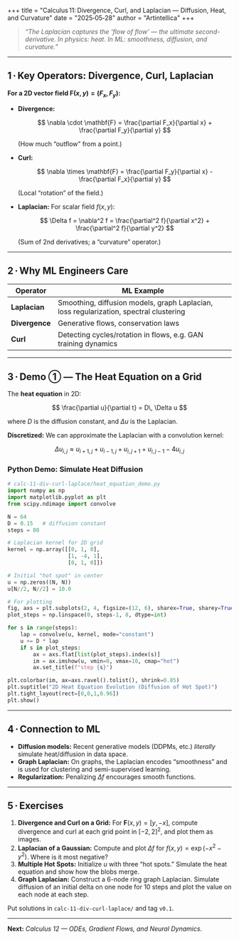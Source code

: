 +++
title = "Calculus 11: Divergence, Curl, and Laplacian — Diffusion, Heat, and Curvature"
date  = "2025‑05‑28"
author = "Artintellica"
+++

> _“The Laplacian captures the ‘flow of flow’ — the ultimate second-derivative.
> In physics: heat. In ML: smoothness, diffusion, and curvature.”_

---

## 1 · Key Operators: Divergence, Curl, Laplacian

**For a 2D vector field $\mathbf{F}(x, y) = (F_x, F_y)$:**

- **Divergence:**

  $$
  \nabla \cdot \mathbf{F} = \frac{\partial F_x}{\partial x} + \frac{\partial F_y}{\partial y}
  $$

  (How much “outflow” from a point.)

- **Curl:**

  $$
  \nabla \times \mathbf{F} = \frac{\partial F_y}{\partial x} - \frac{\partial F_x}{\partial y}
  $$

  (Local “rotation” of the field.)

- **Laplacian:** For scalar field $f(x, y)$:

  $$
  \Delta f = \nabla^2 f = \frac{\partial^2 f}{\partial x^2} + \frac{\partial^2 f}{\partial y^2}
  $$

  (Sum of 2nd derivatives; a “curvature” operator.)

---

## 2 · Why ML Engineers Care

| Operator       | ML Example                                                                             |
| -------------- | -------------------------------------------------------------------------------------- |
| **Laplacian**  | Smoothing, diffusion models, graph Laplacian, loss regularization, spectral clustering |
| **Divergence** | Generative flows, conservation laws                                                    |
| **Curl**       | Detecting cycles/rotation in flows, e.g. GAN training dynamics                         |

---

## 3 · Demo ① — The Heat Equation on a Grid

The **heat equation** in 2D:

$$
\frac{\partial u}{\partial t} = D\, \Delta u
$$

where $D$ is the diffusion constant, and $\Delta u$ is the Laplacian.

**Discretized:** We can approximate the Laplacian with a convolution kernel:

$$
\Delta u_{i,j} \approx u_{i+1,j} + u_{i-1,j} + u_{i,j+1} + u_{i,j-1} - 4u_{i,j}
$$

### Python Demo: Simulate Heat Diffusion

```python
# calc-11-div-curl-laplace/heat_equation_demo.py
import numpy as np
import matplotlib.pyplot as plt
from scipy.ndimage import convolve

N = 64
D = 0.15   # diffusion constant
steps = 80

# Laplacian kernel for 2D grid
kernel = np.array([[0, 1, 0],
                   [1, -4, 1],
                   [0, 1, 0]])

# Initial "hot spot" in center
u = np.zeros((N, N))
u[N//2, N//2] = 10.0

# For plotting
fig, axs = plt.subplots(2, 4, figsize=(12, 6), sharex=True, sharey=True)
plot_steps = np.linspace(0, steps-1, 8, dtype=int)

for s in range(steps):
    lap = convolve(u, kernel, mode="constant")
    u += D * lap
    if s in plot_steps:
        ax = axs.flat[list(plot_steps).index(s)]
        im = ax.imshow(u, vmin=0, vmax=10, cmap="hot")
        ax.set_title(f"step {s}")

plt.colorbar(im, ax=axs.ravel().tolist(), shrink=0.85)
plt.suptitle("2D Heat Equation Evolution (Diffusion of Hot Spot)")
plt.tight_layout(rect=[0,0,1,0.96])
plt.show()
```

---

## 4 · Connection to ML

- **Diffusion models:** Recent generative models (DDPMs, etc.) _literally_
  simulate heat/diffusion in data space.
- **Graph Laplacian:** On graphs, the Laplacian encodes “smoothness” and is used
  for clustering and semi-supervised learning.
- **Regularization:** Penalizing $\Delta f$ encourages smooth functions.

---

## 5 · Exercises

1. **Divergence and Curl on a Grid:** For $\mathbf{F}(x, y) = [y, -x]$, compute
   divergence and curl at each grid point in $[-2,2]^2$, and plot them as
   images.
2. **Laplacian of a Gaussian:** Compute and plot $\Delta f$ for
   $f(x, y) = \exp(-x^2 - y^2)$. Where is it most negative?
3. **Multiple Hot Spots:** Initialize $u$ with three “hot spots.” Simulate the
   heat equation and show how the blobs merge.
4. **Graph Laplacian:** Construct a 6-node ring graph Laplacian. Simulate
   diffusion of an initial delta on one node for 10 steps and plot the value on
   each node at each step.

Put solutions in `calc-11-div-curl-laplace/` and tag `v0.1`.

---

**Next:** _Calculus 12 — ODEs, Gradient Flows, and Neural Dynamics._
